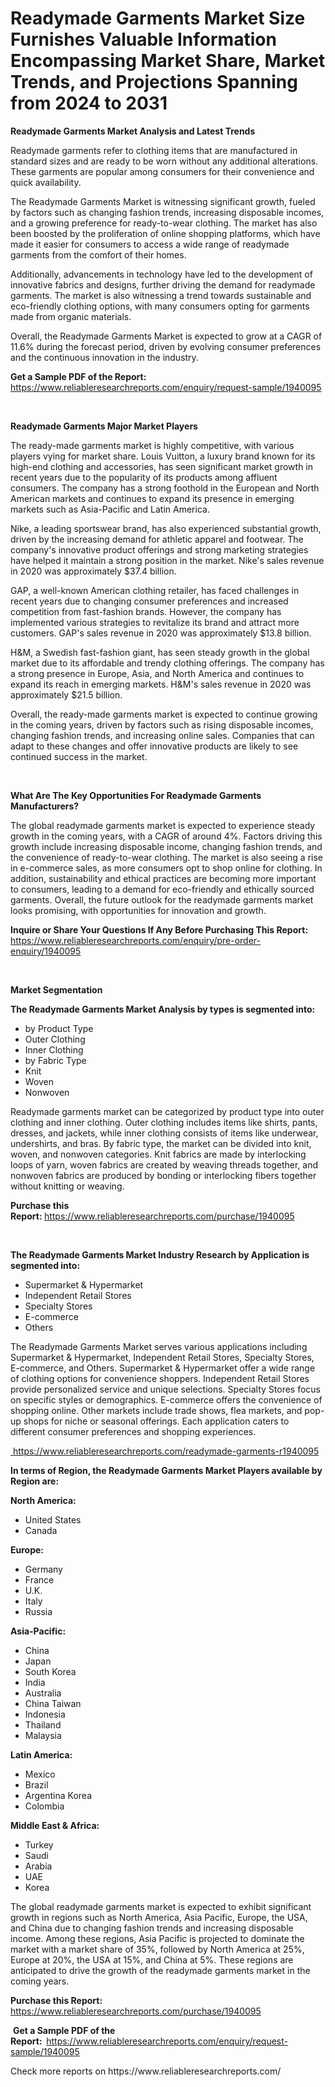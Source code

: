 <p><h1>Readymade Garments Market Size Furnishes Valuable Information Encompassing Market Share, Market Trends, and Projections Spanning from 2024 to 2031</h1></p><p><strong>Readymade Garments Market Analysis and Latest Trends</strong></p>
<p><p>Readymade garments refer to clothing items that are manufactured in standard sizes and are ready to be worn without any additional alterations. These garments are popular among consumers for their convenience and quick availability.</p><p>The Readymade Garments Market is witnessing significant growth, fueled by factors such as changing fashion trends, increasing disposable incomes, and a growing preference for ready-to-wear clothing. The market has also been boosted by the proliferation of online shopping platforms, which have made it easier for consumers to access a wide range of readymade garments from the comfort of their homes.</p><p>Additionally, advancements in technology have led to the development of innovative fabrics and designs, further driving the demand for readymade garments. The market is also witnessing a trend towards sustainable and eco-friendly clothing options, with many consumers opting for garments made from organic materials.</p><p>Overall, the Readymade Garments Market is expected to grow at a CAGR of 11.6% during the forecast period, driven by evolving consumer preferences and the continuous innovation in the industry.</p></p>
<p><strong>Get a Sample PDF of the Report:&nbsp;</strong> <a href="https://www.reliableresearchreports.com/enquiry/request-sample/1940095">https://www.reliableresearchreports.com/enquiry/request-sample/1940095</a></p>
<p>&nbsp;</p>
<p><strong>Readymade Garments Major Market Players</strong></p>
<p><p>The ready-made garments market is highly competitive, with various players vying for market share. Louis Vuitton, a luxury brand known for its high-end clothing and accessories, has seen significant market growth in recent years due to the popularity of its products among affluent consumers. The company has a strong foothold in the European and North American markets and continues to expand its presence in emerging markets such as Asia-Pacific and Latin America.</p><p>Nike, a leading sportswear brand, has also experienced substantial growth, driven by the increasing demand for athletic apparel and footwear. The company's innovative product offerings and strong marketing strategies have helped it maintain a strong position in the market. Nike's sales revenue in 2020 was approximately $37.4 billion.</p><p>GAP, a well-known American clothing retailer, has faced challenges in recent years due to changing consumer preferences and increased competition from fast-fashion brands. However, the company has implemented various strategies to revitalize its brand and attract more customers. GAP's sales revenue in 2020 was approximately $13.8 billion.</p><p>H&M, a Swedish fast-fashion giant, has seen steady growth in the global market due to its affordable and trendy clothing offerings. The company has a strong presence in Europe, Asia, and North America and continues to expand its reach in emerging markets. H&M's sales revenue in 2020 was approximately $21.5 billion.</p><p>Overall, the ready-made garments market is expected to continue growing in the coming years, driven by factors such as rising disposable incomes, changing fashion trends, and increasing online sales. Companies that can adapt to these changes and offer innovative products are likely to see continued success in the market.</p></p>
<p>&nbsp;</p>
<p><strong>What Are The Key Opportunities For Readymade Garments Manufacturers?</strong></p>
<p><p>The global readymade garments market is expected to experience steady growth in the coming years, with a CAGR of around 4%. Factors driving this growth include increasing disposable income, changing fashion trends, and the convenience of ready-to-wear clothing. The market is also seeing a rise in e-commerce sales, as more consumers opt to shop online for clothing. In addition, sustainability and ethical practices are becoming more important to consumers, leading to a demand for eco-friendly and ethically sourced garments. Overall, the future outlook for the readymade garments market looks promising, with opportunities for innovation and growth.</p></p>
<p><strong>Inquire or Share Your Questions If Any Before Purchasing This Report:</strong> <a href="https://www.reliableresearchreports.com/enquiry/pre-order-enquiry/1940095">https://www.reliableresearchreports.com/enquiry/pre-order-enquiry/1940095</a></p>
<p>&nbsp;</p>
<p><strong>Market Segmentation</strong></p>
<p><strong>The Readymade Garments Market Analysis by types is segmented into:</strong></p>
<p><ul><li>by Product Type</li><li>Outer Clothing</li><li>Inner Clothing</li><li>by Fabric Type</li><li>Knit</li><li>Woven</li><li>Nonwoven</li></ul></p>
<p><p>Readymade garments market can be categorized by product type into outer clothing and inner clothing. Outer clothing includes items like shirts, pants, dresses, and jackets, while inner clothing consists of items like underwear, undershirts, and bras. By fabric type, the market can be divided into knit, woven, and nonwoven categories. Knit fabrics are made by interlocking loops of yarn, woven fabrics are created by weaving threads together, and nonwoven fabrics are produced by bonding or interlocking fibers together without knitting or weaving.</p></p>
<p><strong>Purchase this Report:&nbsp;</strong><a href="https://www.reliableresearchreports.com/purchase/1940095">https://www.reliableresearchreports.com/purchase/1940095</a></p>
<p>&nbsp;</p>
<p><strong>The Readymade Garments Market Industry Research by Application is segmented into:</strong></p>
<p><ul><li>Supermarket & Hypermarket</li><li>Independent Retail Stores</li><li>Specialty Stores</li><li>E-commerce</li><li>Others</li></ul></p>
<p><p>The Readymade Garments Market serves various applications including Supermarket & Hypermarket, Independent Retail Stores, Specialty Stores, E-commerce, and Others. Supermarket & Hypermarket offer a wide range of clothing options for convenience shoppers. Independent Retail Stores provide personalized service and unique selections. Specialty Stores focus on specific styles or demographics. E-commerce offers the convenience of shopping online. Other markets include trade shows, flea markets, and pop-up shops for niche or seasonal offerings. Each application caters to different consumer preferences and shopping experiences.</p></p>
<p><a href="https://www.reliableresearchreports.com/readymade-garments-r1940095">&nbsp;https://www.reliableresearchreports.com/readymade-garments-r1940095</a></p>
<p><strong>In terms of Region, the Readymade Garments Market Players available by Region are:</strong></p>
<p>
    <p> <strong> North America: </strong>
        <ul>
            <li>United States</li>
            <li>Canada</li>
        </ul>
        </p> 
    <p> <strong> Europe: </strong>
        <ul>
            <li>Germany</li>
            <li>France</li>
            <li>U.K.</li>
            <li>Italy</li>
            <li>Russia</li>
        </ul>
        </p> 
    <p> <strong> Asia-Pacific: </strong>
        <ul>
            <li>China</li>
            <li>Japan</li>
            <li>South Korea</li>
            <li>India</li>
            <li>Australia</li>
            <li>China Taiwan</li>
            <li>Indonesia</li>
            <li>Thailand</li>
            <li>Malaysia</li>
        </ul>
        </p> 
    <p> <strong> Latin America: </strong>
        <ul>
            <li>Mexico</li>
            <li>Brazil</li>
            <li>Argentina Korea</li>
            <li>Colombia</li>
        </ul>
        </p> 
    <p> <strong> Middle East & Africa: </strong>
        <ul>
            <li>Turkey</li>
            <li>Saudi</li>
            <li>Arabia</li>
            <li>UAE</li>
            <li>Korea</li>
        </ul>
    </p>
    </p>
<p><p>The global readymade garments market is expected to exhibit significant growth in regions such as North America, Asia Pacific, Europe, the USA, and China due to changing fashion trends and increasing disposable income. Among these regions, Asia Pacific is projected to dominate the market with a market share of 35%, followed by North America at 25%, Europe at 20%, the USA at 15%, and China at 5%. These regions are anticipated to drive the growth of the readymade garments market in the coming years.</p></p>
<p><strong>Purchase this Report: </strong><a href="https://www.reliableresearchreports.com/purchase/1940095">https://www.reliableresearchreports.com/purchase/1940095</a></p>
<p>&nbsp;<strong>Get a Sample PDF of the Report:&nbsp;&nbsp;</strong><a href="https://www.reliableresearchreports.com/enquiry/request-sample/1940095">https://www.reliableresearchreports.com/enquiry/request-sample/1940095</a></p>
<p><strong></strong></p>
<p>Check more reports on https://www.reliableresearchreports.com/</p>